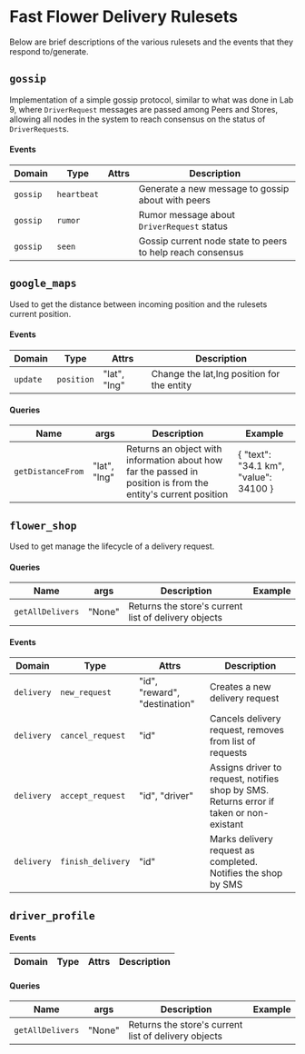 # Fast Flower Delivery Rulesets
Below are brief descriptions of the various rulesets and the events that they respond to/generate.

## `gossip` 
Implementation of a simple gossip protocol, similar to what was done in Lab 9,  where 
`DriverRequest` messages are passed among Peers and Stores, allowing all nodes in the system to 
reach consensus on the status of `DriverRequest`s.

#### Events
| Domain | Type | Attrs | Description |
|--------|------|-------|-------------|
| `gossip` | `heartbeat` | | Generate a new message to gossip about with peers |
| `gossip` | `rumor` | | Rumor message about `DriverRequest` status |
| `gossip` | `seen` | | Gossip current node state to peers to help reach consensus |


## `google_maps` 
Used to get the distance between incoming position and the rulesets current position.

#### Events 
| Domain | Type | Attrs | Description |
|--------|------|-------|-------------|
| `update` | `position` | "lat", "lng" | Change the lat,lng position for the entity |

#### Queries
| Name | args | Description | Example |
|--------|------|-------------|------|
| `getDistanceFrom` | "lat", "lng" | Returns an object with information about how far the passed in position is from the entity's current position | { "text": "34.1 km", "value": 34100 }

## `flower_shop` 
Used to get manage the lifecycle of a delivery request.

#### Queries
| Name | args | Description | Example |
|--------|------|-------------|------|
| `getAllDelivers` | "None" | Returns the store's current list of delivery objects

#### Events 
| Domain | Type | Attrs | Description |
|--------|------|-------|-------------|
| `delivery` | `new_request` | "id", "reward", "destination" | Creates a new delivery request |
| `delivery` | `cancel_request` | "id" | Cancels delivery request, removes from list of requests |
| `delivery` | `accept_request` | "id", "driver" | Assigns driver to request, notifies shop by SMS. Returns error if taken or non-existant |
| `delivery` | `finish_delivery` | "id" | Marks delivery request as completed. Notifies the shop by SMS |


## `driver_profile`

#### Events
| Domain | Type | Attrs | Description |
|--------|------|-------|-------------|


#### Queries
| Name | args | Description | Example |
|--------|------|-------------|------|
| `getAllDelivers` | "None" | Returns the store's current list of delivery objects

